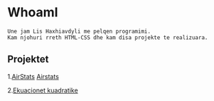 # WhoamI
```
Une jam Lis Haxhiavdyli me pelqen programimi. 
Kam njohuri rreth HTML-CSS dhe kam disa projekte te realizuara.
```

## Projektet

1.[AirStats](https://airstats.netlify.com)
[Airstats](https://airstats.netlify.com/)

2.[Ekuacionet kuadratike](https://ekuacionet-kuadratike.netlify.app/)